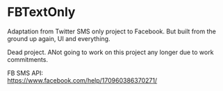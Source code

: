 # FBTextOnly
Adaptation from Twitter SMS only project to Facebook. But built from the ground up again, UI and everything.

Dead project. ANot going to work on this project any longer due to work commitments.

FB SMS API:
<br/>
https://www.facebook.com/help/170960386370271/
